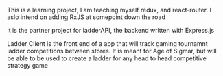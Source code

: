 This is a learning project, I am teaching myself redux, and react-router.  I aslo intend on adding RxJS at somepoint down the road

it is the partner project for ladderAPI, the backend written with Express.js

Ladder Client is the front end of a app that will track gaming tournamnt ladder competitions between stores.  It is meant for Age of Sigmar, but will be able to be used to create a ladder for any head to head competitive strategy game
